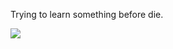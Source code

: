 Trying to learn something before die.

  ![](https://github.com/gkhan496/gkhan496/blob/master/yeshack.gif?raw=true)
